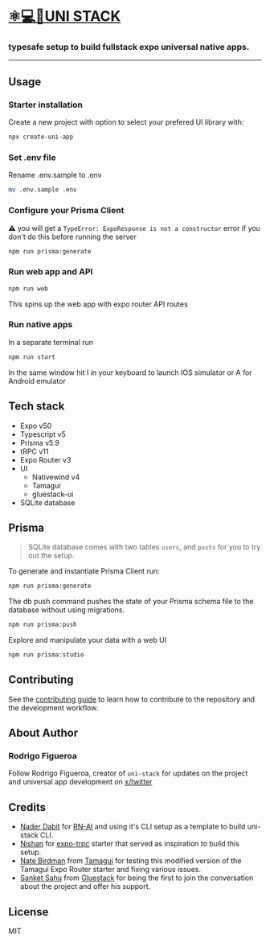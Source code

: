 # [️⚛💻📱UNI STACK](https://www.uni-stack.dev/)

### typesafe setup to build fullstack expo universal native apps.

---

## Usage

### Starter installation

Create a new project with option to select your prefered UI library with:

```sh
npx create-uni-app
```

### Set .env file

Rename .env.sample to .env

```sh
mv .env.sample .env
```

### Configure your Prisma Client

⚠️ you will get a `TypeError: ExpoResponse is not a constructor` error if you don't do this before running the server

```sh
npm run prisma:generate
```

### Run web app and API

```sh
npm run web
```

This spins up the web app with expo router API routes

### Run native apps

In a separate terminal run

```sh
npm run start
```

In the same window hit I in your keyboard to launch IOS simulator or A for Android emulator

## Tech stack

- Expo v50
- Typescript v5
- Prisma v5.9
- tRPC v11
- Expo Router v3
- UI
  - Nativewind v4
  - Tamagui
  - gluestack-ui
- SQLite database

## Prisma

> SQLite database comes with two tables `users`, and `posts` for you to try out the setup.

To generate and instantiate Prisma Client run:

```sh
npm run prisma:generate
```

The db push command pushes the state of your Prisma schema file to the database without using migrations.

```sh
npm run prisma:push
```

Explore and manipulate your data with a web UI

```sh
npm run prisma:studio
```

## Contributing

See the [contributing guide](CONTRIBUTING.md) to learn how to contribute to the repository and the development workflow.

## About Author

### Rodrigo Figueroa

Follow Rodrigo Figueroa, creator of `uni-stack` for updates on the project and universal app development on [x/twitter](https://twitter.com/bidah)

## Credits

- [Nader Dabit](https://x.com/dabit3) for [RN-AI](https://github.com/dabit3/react-native-ai) and using it's CLI setup as a template to build uni-stack CLI.
- [Nishan](https://x.com/nishanbende) for [expo-trpc](https://github.com/intergalacticspacehighway/expo-trpc) starter that served as inspiration to build this setup.
- [Nate Birdman](https://x.com/natebirdman) from [Tamagui](https://tamagui.dev/) for testing this modified version of the Tamagui Expo Router starter and fixing various issues.
- [Sanket Sahu](https://x.com/sanketsahu) from [Gluestack](https://gluestack.io/) for being the first to join the conversation about the project and offer his support.

## License

MIT

